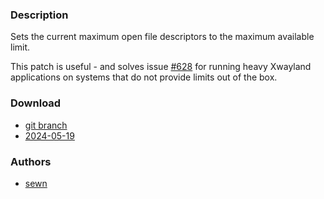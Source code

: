 ### Description
Sets the current maximum open file descriptors to the maximum available limit.

This patch is useful - and solves issue [#628](https://codeberg.org/dwl/dwl/issues/628) for running heavy Xwayland applications on systems that do not provide limits out of the box.

### Download
- [git branch](https://codeberg.org/sewn/dwl/src/branch/rlimit_max)
- [2024-05-19](https://codeberg.org/dwl/dwl-patches/raw/branch/main/patches/rlimit_max/rlimit_max.patch)

### Authors
- [sewn](https://codeberg.org/sewn)


